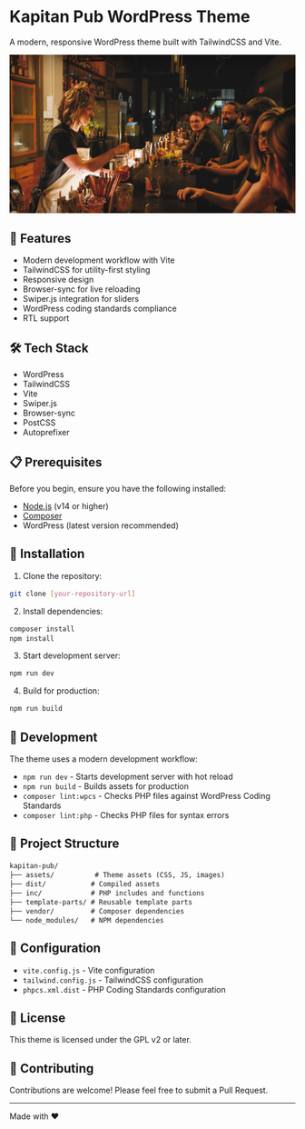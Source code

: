 # Kapitan Pub WordPress Theme

A modern, responsive WordPress theme built with TailwindCSS and Vite.

![Theme Screenshot](screenshot.png)

## 🚀 Features

- Modern development workflow with Vite
- TailwindCSS for utility-first styling
- Responsive design
- Browser-sync for live reloading
- Swiper.js integration for sliders
- WordPress coding standards compliance
- RTL support

## 🛠️ Tech Stack

- WordPress
- TailwindCSS
- Vite
- Swiper.js
- Browser-sync
- PostCSS
- Autoprefixer

## 📋 Prerequisites

Before you begin, ensure you have the following installed:
- [Node.js](https://nodejs.org/) (v14 or higher)
- [Composer](https://getcomposer.org/)
- WordPress (latest version recommended)

## 🚀 Installation

1. Clone the repository:
```bash
git clone [your-repository-url]
```

2. Install dependencies:
```bash
composer install
npm install
```

3. Start development server:
```bash
npm run dev
```

4. Build for production:
```bash
npm run build
```

## 🎨 Development

The theme uses a modern development workflow:

- `npm run dev` - Starts development server with hot reload
- `npm run build` - Builds assets for production
- `composer lint:wpcs` - Checks PHP files against WordPress Coding Standards
- `composer lint:php` - Checks PHP files for syntax errors

## 📁 Project Structure

```
kapitan-pub/
├── assets/          # Theme assets (CSS, JS, images)
├── dist/           # Compiled assets
├── inc/            # PHP includes and functions
├── template-parts/ # Reusable template parts
├── vendor/         # Composer dependencies
└── node_modules/   # NPM dependencies
```

## 🔧 Configuration

- `vite.config.js` - Vite configuration
- `tailwind.config.js` - TailwindCSS configuration
- `phpcs.xml.dist` - PHP Coding Standards configuration

## 📝 License

This theme is licensed under the GPL v2 or later.

## 🤝 Contributing

Contributions are welcome! Please feel free to submit a Pull Request.


---

Made with ❤️
